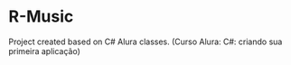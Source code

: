# R-Music
Project created based on C# Alura classes. (Curso Alura: C#: criando sua primeira aplicação)
